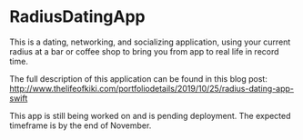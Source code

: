 # RadiusDatingApp

This is a dating, networking, and socializing application, using your current radius at a bar or coffee shop to bring you from app to real life in record time.

The full description of this application can be found in this blog post: http://www.thelifeofkiki.com/portfoliodetails/2019/10/25/radius-dating-app-swift

This app is still being worked on and is pending deployment. The expected timeframe is by the end of November.

